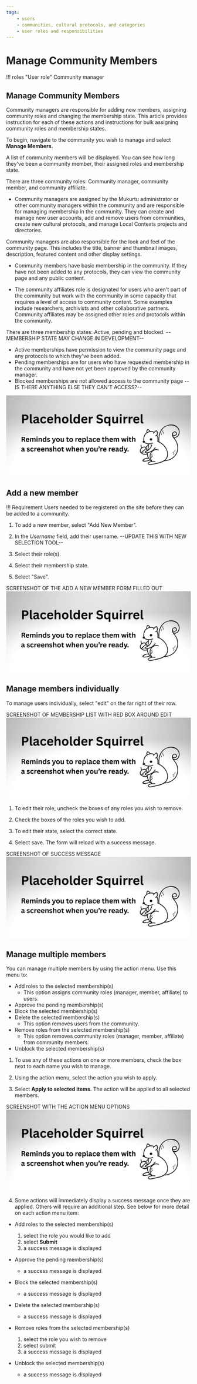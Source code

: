 ```yaml
---
tags: 
    - users
    - communities, cultural protocols, and categories
    - user roles and responsibilities
---
```


# Manage Community Members

!!! roles "User role"
    Community manager

## Manage Community Members
Community managers are responsible for adding new members, assigning community roles and changing the membership state. This article provides instruction for each of these actions and instructions for bulk assigning community roles and membership states.

To begin, navigate to the community you wish to manage and select **Manage Members.**

A list of community members will be displayed. You can see how long they've been a community member, their assigned roles and membership state. 

There are three community roles: Community manager, community member, and community affiliate.

- Community managers are assigned by the Mukurtu administrator or other community managers within the community and are responsible for managing membership in the community. They can create and manage new user accounts, add and remove users from communities, create new cultural protocols, and manage Local Contexts projects and directories.

Community managers are also responsible for the look and feel of the community page. This includes the title, banner and thumbnail images, description, featured content and other display settings.

- Community members have basic membership in the community.  If they have not been added to any protocols, they can view the community page and any public content. 

- The community affiliates role is designated for users who aren't part of the community but work with the community in some capacity that requires a level of access to community content. Some examples include researchers, archivists and other collaborative partners. Community affiliates may be assigned other roles and protocols within the community.

There are three membership states: Active, pending and blocked. --MEMBERSHIP STATE MAY CHANGE IN DEVELOPMENT--

 - Active memberships have permission to view the community page and any protocols to which they've been added.
 - Pending memberships are for users who have requested membership in the community and have not yet been approved by the community manager.
 - Blocked memberships are not allowed access to the community page --IS THERE ANYTHING ELSE THEY CAN'T ACCESS?--

![Screenshot of the community membership list](../_embeds/placeholderscreenshot.png)

## Add a new member

!!! Requirement
    Users needed to be registered on the site before they can be added to a community.

    
1) To add a new member, select "Add New Member".

2) In the *Username* field, add their username. --UPDATE THIS WITH NEW SELECTION TOOL--

3) Select their role(s).

4) Select their membership state. 

5) Select "Save".

SCREENSHOT OF THE ADD A NEW MEMBER FORM FILLED OUT
![Screenshot of the add a new member form filled out](../_embeds/placeholderscreenshot.png)

## Manage members individually
To manage users individually, select "edit" on the far right of their row.

SCREENSHOT OF MEMBERSHIP LIST WITH RED BOX AROUND EDIT
![Screenshot of membership list with red box around edit](../_embeds/placeholderscreenshot.png)

1) To edit their role, uncheck the boxes of any roles you wish to remove. 

2) Check the boxes of the roles you wish to add. 

3) To edit their state, select the correct state. 

4) Select save. The form will reload with a success message.

SCREENSHOT OF SUCCESS MESSAGE
![Screenshot of success message](../_embeds/placeholderscreenshot.png)

## Manage multiple members

You can manage multiple members by using the action menu. Use this menu to:

- Add roles to the selected membership(s) 
    - This option assigns community roles (manager, member, affiliate) to users.
- Approve the pending membership(s)
- Block the selected membership(s)
- Delete the selected membership(s)
    - This option removes users from the community.
- Remove roles from the selected membership(s)
    - This option removes community roles (manager, member, affiliate) from community members.
- Unblock the selected membership(s)

1) To use any of these actions on one or more members, check the box next to each name you wish to manage. 

2) Using the action menu, select the action you wish to apply. 

3) Select **Apply to selected items**. The action will be applied to all selected members.

SCREENSHOT WITH THE ACTION MENU OPTIONS
![Screenshot with the action menu options](../_embeds/placeholderscreenshot.png)

4) Some actions will immediately display a success message once they are applied. Others will require an additional step. See below for more detail on each action menu item:  

- Add roles to the selected membership(s)
    1. select the role you would like to add
    2. select **Submit**
    3. a success message is displayed

- Approve the pending membership(s)
    - a success message is displayed

- Block the selected membership(s)
    - a success message is displayed

- Delete the selected membership(s)
    - a success message is displayed

- Remove roles from the selected membership(s)
    1. select the role you wish to remove 
    2. select submit
    3. a success message is displayed

- Unblock the selected membership(s)
    - a success message is displayed